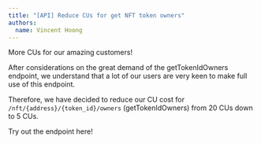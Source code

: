 ```yaml
---
title: "[API] Reduce CUs for get NFT token owners"
authors:
  name: Vincent Hoong
---
```


More CUs for our amazing customers!

After considerations on the great demand of the getTokenIdOwners endpoint, we understand that a lot of our users are very keen to make full use of this endpoint.

Therefore, we have decided to reduce our CU cost for `/nft/{address}/{token_id}/owners` (getTokenIdOwners) from 20 CUs down to 5 CUs.

Try out the endpoint here!
